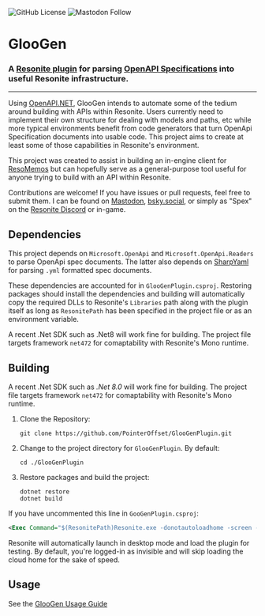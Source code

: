 
![GitHub License](https://img.shields.io/github/license/PointerOffset/GlooGenPlugin)
![Mastodon Follow](https://img.shields.io/mastodon/follow/112611043461924895?domain=https%3A%2F%2Fcyberfurz.social&style=social)

# GlooGen
### A [Resonite plugin](https://wiki.resonite.com/Plugins) for parsing [OpenAPI Specifications](https://spec.openapis.org/oas/latest.html) into useful Resonite infrastructure.
---
Using [OpenAPI.NET](https://github.com/microsoft/OpenAPI.NET), GlooGen intends to automate some of the tedium around building with APIs within Resonite. Users currently need to implement their own structure for dealing with models and paths, etc while more typical environments benefit from code generators that turn OpenApi Specification documents into usable code. This project aims to create at least some of those capabilities in Resonite's environment.

This project was created to assist in building an in-engine client for [ResoMemos](https://github.com/PointerOffset/ResoMemos) but can hopefully serve as a general-purpose tool useful for anyone trying to build with an API within Resonite.

Contributions are welcome! If you have issues or pull requests, feel free to submit them. I can be found on [Mastodon](https://cyberfurz.social/@spex), [bsky.social](https://bsky.app/profile/spexcat.bsky.social), or simply as "Spex" on the [Resonite Discord](https://discord.gg/resonite) or in-game.

## Dependencies
This project depends on `Microsoft.OpenApi` and `Microsoft.OpenApi.Readers` to parse OpenApi spec documents. The latter also depends on [SharpYaml](https://github.com/xoofx/SharpYaml) for parsing `.yml` formatted spec documents.

These dependencies are accounted for in `GlooGenPlugin.csproj`. Restoring packages should install the dependencies and building will automatically copy the required DLLs to Resonite's `Libraries` path along with the plugin itself as long as `ResonitePath` has been specified in the project file or as an environment variable.

A recent .Net SDK such as .Net8 will work fine for building. The project file targets framework `net472` for comaptability with Resonite's Mono runtime.

## Building
A recent .Net SDK such as _.Net 8.0_ will work fine for building. The project file targets framework `net472` for comaptability with Resonite's Mono runtime.

1. Clone the Repository:
    ```
    git clone https://github.com/PointerOffset/GlooGenPlugin.git
    ```
2. Change to the project directory for `GlooGenPlugin`. By default:
   ```
   cd ./GlooGenPlugin
   ```
3. Restore packages and build the project:
   ```
   dotnet restore
   dotnet build
   ```
If you have uncommented this line in `GooGenPlugin.csproj`:
```xml
<Exec Command="$(ResonitePath)Resonite.exe -donotautoloadhome -screen -screen-fullscreen 0 -screen-width 1920 -screen-height 1080 -Invisible -LoadAssembly $(ResonitePath)Libraries/GlooGenPlugin.dll" />
```

Resonite will automatically launch in desktop mode and load the plugin for testing. By default, you're logged-in as invisible and will skip loading the cloud home for the sake of speed.

## Usage
See the [GlooGen Usage Guide](docs/USAGE.md)